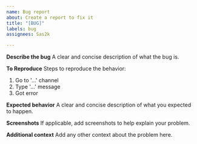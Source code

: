 ```yaml
---
name: Bug report
about: Create a report to fix it
title: "[BUG]"
labels: bug
assignees: Sas2k

---
```


**Describe the bug**
A clear and concise description of what the bug is.

**To Reproduce**
Steps to reproduce the behavior:
1. Go to '...' channel
2. Type '...' message
3. Got error

**Expected behavior**
A clear and concise description of what you expected to happen.

**Screenshots**
If applicable, add screenshots to help explain your problem.

**Additional context**
Add any other context about the problem here.
